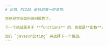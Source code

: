 ```yaml
---
# 正确，PIZZA 是目前唯一的食物。

你已经学会如何访问属性了。

下一个挑战是关于 **functions** 的，也就是**函数**。

运行 `javascripting` 并选择下一个挑战。
---
```

